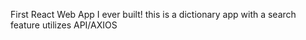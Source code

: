 First React Web App I ever built!
this is a dictionary app with a search feature
utilizes API/AXIOS 
